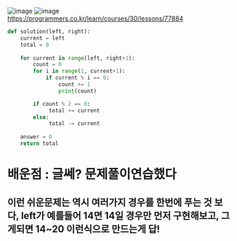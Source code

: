 
![image](https://user-images.githubusercontent.com/84604563/152503087-ac4d9dff-bebb-467c-a8b9-e52dd7746e25.png)
![image](https://user-images.githubusercontent.com/84604563/152503113-6481ff5f-3562-4efc-a2d8-488e0cc498f2.png)
https://programmers.co.kr/learn/courses/30/lessons/77884

```python
def solution(left, right):
    current = left
    total = 0
    
    for current in range(left, right+1):
        count = 0
        for i in range(1, current+1):
            if current % i == 0:
                count += 1
                print(count)

        if count % 2 == 0:
             total += current
        else:
             total -= current
    
    answer = 0
    return total
```
# 배운점 : 글쎄? 문제풀이연습했다

## 이런 쉬운문제는 역시 여러가지 경우를 한번에 푸는 것 보다, left가 예를들어 14면 14일 경우만 먼저 구현해보고, 그게되면 14~20 이런식으로 만드는게 답!
